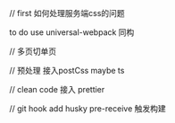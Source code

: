 // first  如何处理服务端css的问题


to do  use universal-webpack 同构

//  多页切单页



// 预处理  接入postCss   maybe ts

//  clean code 接入 prettier 


// git hook   add husky   pre-receive   触发构建







